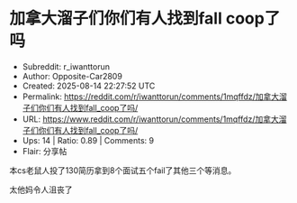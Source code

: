 # 加拿大溜子们你们有人找到fall coop了吗

- Subreddit: r_iwanttorun
- Author: Opposite-Car2809
- Created: 2025-08-14 22:27:52 UTC
- Permalink: https://reddit.com/r/iwanttorun/comments/1mqffdz/加拿大溜子们你们有人找到fall_coop了吗/
- URL: https://www.reddit.com/r/iwanttorun/comments/1mqffdz/加拿大溜子们你们有人找到fall_coop了吗/
- Ups: 14 | Ratio: 0.89 | Comments: 9
- Flair: 分享帖


本cs老鼠人投了130简历拿到8个面试五个fail了其他三个等消息。

太他妈令人沮丧了

